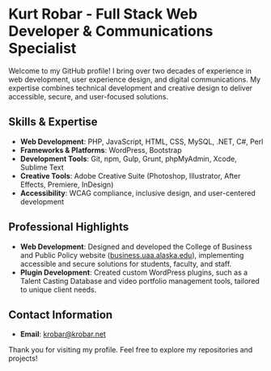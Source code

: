 # Kurt Robar - Full Stack Web Developer & Communications Specialist

Welcome to my GitHub profile! I bring over two decades of experience in web development, user experience design, and digital communications. My expertise combines technical development and creative design to deliver accessible, secure, and user-focused solutions.

## Skills & Expertise

- **Web Development**: PHP, JavaScript, HTML, CSS, MySQL, .NET, C#, Perl
- **Frameworks & Platforms**: WordPress, Bootstrap
- **Development Tools**: Git, npm, Gulp, Grunt, phpMyAdmin, Xcode, Sublime Text
- **Creative Tools**: Adobe Creative Suite (Photoshop, Illustrator, After Effects, Premiere, InDesign)
- **Accessibility**: WCAG compliance, inclusive design, and user-centered development

## Professional Highlights

- **Web Development**: Designed and developed the College of Business and Public Policy website ([business.uaa.alaska.edu](https://business.uaa.alaska.edu)), implementing accessible and secure solutions for students, faculty, and staff.
- **Plugin Development**: Created custom WordPress plugins, such as a Talent Casting Database and video portfolio management tools, tailored to unique client needs.

## Contact Information

- **Email**: [krobar@krobar.net](mailto:krobar@krobar.net)

Thank you for visiting my profile. Feel free to explore my repositories and projects!